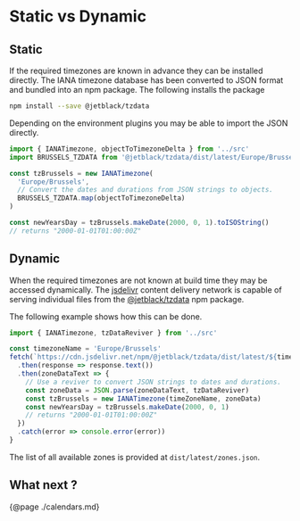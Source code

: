 # Static vs Dynamic

## Static

If the required timezones are known in advance they can be installed directly.
The IANA timezone database has been converted to JSON format and bundled into
an npm package. The following installs the package

```bash
npm install --save @jetblack/tzdata
```

Depending on the environment plugins you may be able to import the JSON directly.

```js
import { IANATimezone, objectToTimezoneDelta } from '../src'
import BRUSSELS_TZDATA from '@jetblack/tzdata/dist/latest/Europe/Brussels.json'

const tzBrussels = new IANATimezone(
  'Europe/Brussels',
  // Convert the dates and durations from JSON strings to objects.
  BRUSSELS_TZDATA.map(objectToTimezoneDelta)
)

const newYearsDay = tzBrussels.makeDate(2000, 0, 1).toISOString()
// returns "2000-01-01T01:00:00Z"
```

## Dynamic

When the required timezones are not known at build time they may be accessed dynamically.
The [jsdelivr](https://www.jsdelivr.com/) content delivery network
is capable of serving individual files from the
[@jetblack/tzdata](https://www.npmjs.com/package/@jetblack/tzdata) npm package.

The following example shows how this can be done.

```js
import { IANATimezone, tzDataReviver } from '../src'

const timezoneName = 'Europe/Brussels'
fetch(`https://cdn.jsdelivr.net/npm/@jetblack/tzdata/dist/latest/${timezoneName}.json`)
  .then(response => response.text())
  .then(zoneDataText => {
    // Use a reviver to convert JSON strings to dates and durations.
    const zoneData = JSON.parse(zoneDataText, tzDataReviver)
    const tzBrussels = new IANATimezone(timeZoneName, zoneData)
    const newYearsDay = tzBrussels.makeDate(2000, 0, 1)
    // returns "2000-01-01T01:00:00Z"
  })
  .catch(error => console.error(error))
}
```

The list of all available zones is provided at `dist/latest/zones.json`.


## What next ?

{@page ./calendars.md}
